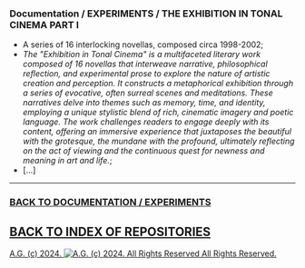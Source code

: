 ### Documentation / EXPERIMENTS / THE EXHIBITION IN TONAL CINEMA PART I
* A series of 16 interlocking novellas, composed circa 1998-2002;
* *The "Exhibition in Tonal Cinema" is a multifaceted literary work composed of 16 novellas that interweave narrative, philosophical reflection, and experimental prose to explore the nature of artistic creation and perception. It constructs a metaphorical exhibition through a series of evocative, often surreal scenes and meditations. These narratives delve into themes such as memory, time, and identity, employing a unique stylistic blend of rich, cinematic imagery and poetic language. The work challenges readers to engage deeply with its content, offering an immersive experience that juxtaposes the beautiful with the grotesque, the mundane with the profound, ultimately reflecting on the act of viewing and the continuous quest for newness and meaning in art and life.*;
* [...]

- - - - - - -

### [BACK TO DOCUMENTATION / EXPERIMENTS](https://github.com/antiface/Documentation/tree/master/EXPERIMENTS)
## [BACK TO INDEX OF REPOSITORIES](https://github.com/antiface/Index)

[A.G. (c) 2024. ![A.G. (c) 2024. All Rights Reserved](https://historiotheque.files.wordpress.com/2016/11/ag_signature_official_2015_50px_cropped.jpg) All Rights Reserved.](http://alexgagnon.com)

